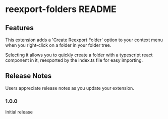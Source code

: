 # reexport-folders README

## Features

This extension adds a 'Create Reexport Folder' option to your context menu when you right-click on a folder in your folder tree.

Selecting it allows you to quickly create a folder with a typescript react component in it, reexported by the index.ts file for easy importing.

## Release Notes

Users appreciate release notes as you update your extension.

### 1.0.0

Initial release
